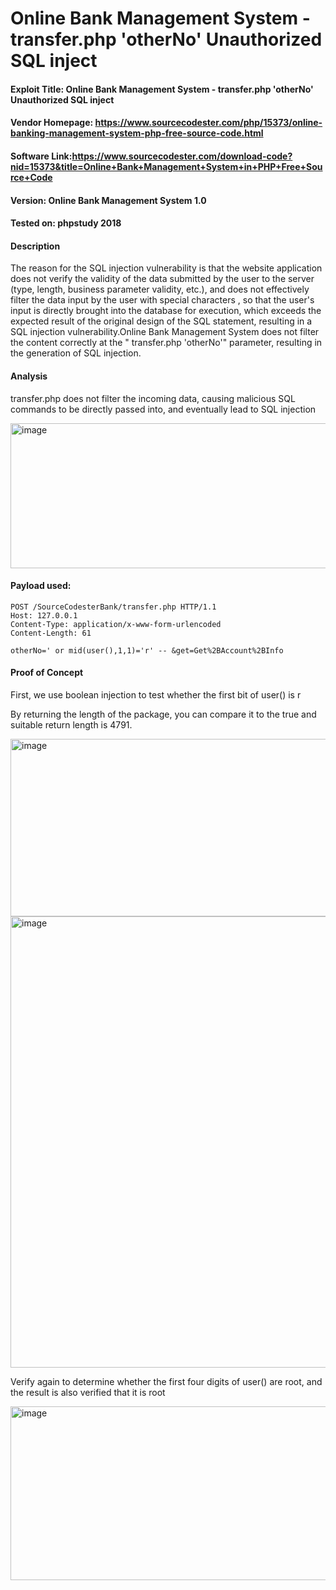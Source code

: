 # Online Bank Management System - transfer.php 'otherNo' Unauthorized SQL inject

#### Exploit Title: Online Bank Management System - transfer.php 'otherNo' Unauthorized SQL inject

#### Vendor Homepage: https://www.sourcecodester.com/php/15373/online-banking-management-system-php-free-source-code.html

#### Software Link:https://www.sourcecodester.com/download-code?nid=15373&title=Online+Bank+Management+System+in+PHP+Free+Source+Code

#### Version: Online Bank Management System 1.0

#### Tested on: phpstudy 2018

#### Description

The reason for the SQL injection vulnerability is that the website application does not verify the validity of the data submitted by the user to the server (type, length, business parameter validity, etc.), and does not effectively filter the data input by the user with special characters , so that the user's input is directly brought into the database for execution, which exceeds the expected result of the original design of the SQL statement, resulting in a SQL injection vulnerability.Online Bank Management System does not filter the content correctly at the " transfer.php 'otherNo'" parameter, resulting in the generation of SQL injection.

#### Analysis
transfer.php does not filter the incoming data, causing malicious SQL commands to be directly passed into, and eventually lead to SQL injection

<img width="1050" height="232" alt="image" src="https://github.com/user-attachments/assets/c52101fc-4f5c-4b7a-a782-c3eee178f9da" />


#### Payload used:

```
POST /SourceCodesterBank/transfer.php HTTP/1.1
Host: 127.0.0.1
Content-Type: application/x-www-form-urlencoded
Content-Length: 61

otherNo=' or mid(user(),1,1)='r' -- &get=Get%2BAccount%2BInfo
```

#### Proof of Concept

First, we use boolean injection to test whether the first bit of user() is r

By returning the length of the package, you can compare it to the true and suitable return length is 4791.

<img width="933" height="284" alt="image" src="https://github.com/user-attachments/assets/1a64f2a5-9b20-4d18-a0dd-6cd600456520" />

<img width="1241" height="722" alt="image" src="https://github.com/user-attachments/assets/cd793e5a-90d1-48c8-a9be-3adf788bcf21" />

Verify again to determine whether the first four digits of user() are root, and the result is also verified that it is root

<img width="929" height="278" alt="image" src="https://github.com/user-attachments/assets/d9e78472-464f-4adc-9471-203fb6b110e5" />
